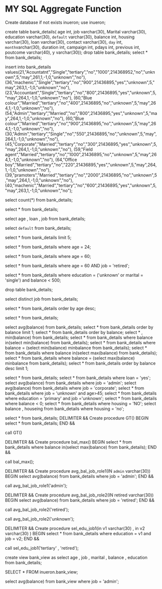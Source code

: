 # MY SQL Aggregate Function

Create database if not exists inueron;
use inueron;

create table bank_details(
age int,
job varchar(30),
Marital varchar(30),
education varchar(30),
`default` varchar(30),
balance int,
housing varchar(30),
loan varchar(30),
contact varchar(30),
`day` int,
`month`varchar(30),
duration int,
campaign int,
pdays int,
previous int,
poutcome varchar(40),
y varchar(30));
drop table bank_details;
select * from bank_details;

insert into bank_details values(21,"Acountatnt","Single","tertiary","no","1000",214368952,"no","unknown",5,"may",261,1,-1,0,"unknown","no"),
(36,"machenic","Single","tertiary","no","900",21436895,"yes","unknown",5,"may",263,1,-1,0,"unknown","no"),
(23,"Accountant","Single","tertiary","no","800",21436895,"yes","unknown",5,"may",264,1,-1,0,"unknown","no"),
(60,"Blue colour","Married","tertiary","no","400",21436895,"no","unknown",5,"may",264,1,-1,0,"unknown","no"),
(54,"Admin","tertiary","Married","no","800",21436895,"yes","unknown",5,"may",264,1,-1,0,"unknown","no"),
(60,"Blue colour","Married","tertiary","no","900",21436895,"no","unknown",5,"may",264,1,-1,0,"unknown","no"),
(30,"Admin","tertiary","Single","no","550",21436895,"no","unknown",5,"may",264,1,-1,0,"unknown","no"),
(45,"Corporate","Married","tertiary","no","300",21436895,"yes","unknown",5,"may",264,1,-1,0,"unknown","no"),
(59,"Field agent","Married","tertiary","no","1000",21436895,"no","unknown",5,"may",264,1,-1,0,"unknown","no"),
(64,"Office boy","Married","tertiary","no","220",21436895,"yes","unknown",5,"may",264,1,-1,0,"unknown","no"),
(39,"pramoters","Married","tertiary","no","2000",21436895,"no","unknown",5,"may",264,1,-1,0,"unknown","no"),
(40,"machenic","Married","tertiary","no","600",21436895,"yes","unknown",5,"may",263,1,-1,0,"unknown","no");


select count(*) from bank_details;

select * from bank_details;

select age , loan , job from bank_details;

select `default` from bank_details;

select * from bank_details limit 5;

select * from bank_details where age = 24;

select * from bank_details where age = 60;

select * from bank_details	where age = 60 AND job = 'retired';

select * from bank_details where education = ('unknown' or marital = 'single') and balance < 500; 

drop table bank_details;

select distinct job from bank_details;

select * from bank_details order by age desc;


select * from bank_details;

select avg(balance) from bank_details;
select * from bank_details order by balance limit 1;
select * from bank_details order by balance;
select * , min(balance) from bank_details;
select * from bank_details where balance in(select min(balance) from bank_details);
select * from bank_details where balance = (select min(balance) minbalance from bank_details);
select * from bank_details where balance in(select max(balance) from bank_details);
select * from bank_details where balance = (select max(balance) minbalance from bank_details);
select * from bank_details order by balance desc limit	1;

select * from bank_details;
select * from bank_details where loan = 'yes';
select avg(balance) from bank_details where job = 'admin';
select avg(balance) from bank_details where job = 'corporate';
select * from bank_details where job = 'unknown' and age>45;
select * from bank_details where education = 'primary' and job ='unknown';
select * from bank_details where balance < 0;
select * from bank_details where housing = 'NO';
select balance , houseing from bank_details where housing = 'no';

select * from bank_details;
DELIMITER &&
Create procedure GT()
BEGIN
select * from bank_details;
END &&

call GT()

DELIMITER &&
Create procedure bal_max()
BEGIN
select * from bank_details where balance in(select max(balance) from bank_details);
END &&

call bal_max();

DELIMITER &&
Create procedure avg_bal_job_role1(IN `admin` varchar(30))
BEGIN
select avg(balance) from bank_details where job = 'admin';
END &&


call avg_bal_job_role1('admin');


DELIMITER &&
Create procedure avg_bal_job_role2(IN retired varchar(30))
BEGIN
     select avg(balance) from bank_details where job = 'retired';
END &&

call avg_bal_job_role2('retired');

 
call avg_bal_job_role2('unknown');



DELIMITER &&
Create procedure sel_edu_job1(in v1 varchar(30) , in v2 varchar(30) )
BEGIN
      select * from bank_details where education = v1 and job = v2;
END &&

call sel_edu_job1('tertiary' , 'retired');

create view bank_view as select age , job , marital , balance , education from bank_details;


SELECT * FROM inueron.bank_view; 

select avg(balance) from bank_view where job = 'admin';

